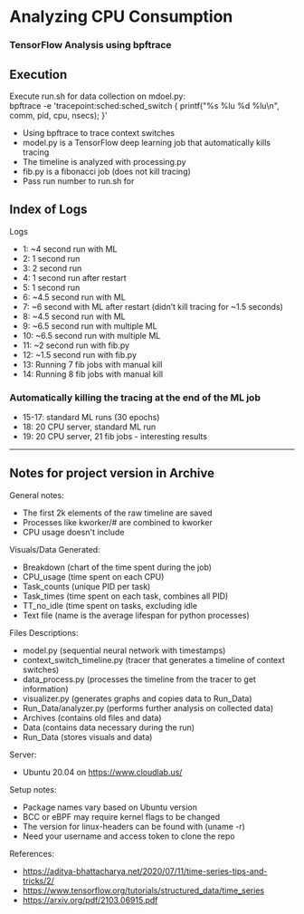 # Analyzing CPU Consumption
### TensorFlow Analysis using bpftrace 
##

## Execution  
Execute run.sh for data collection on mdoel.py:  
bpftrace -e 'tracepoint:sched:sched_switch { printf("%s %lu %d %lu\n", comm, pid, cpu, nsecs); }'

- Using bpftrace to trace context switches
- model.py is a TensorFlow deep learning job that automatically kills tracing
- The timeline is analyzed with processing.py
- fib.py is a fibonacci job (does not kill tracing)
- Pass run number to run.sh for 

## Index of Logs  
Logs
- 1: ~4 second run with ML 
- 2: 1 second run
- 3: 2 second run 
- 4: 1 second run after restart 
- 5: 1 second run
- 6: ~4.5 second run with ML
- 7: ~6 second with ML after restart (didn’t kill tracing for ~1.5 seconds)
- 8: ~4.5 second run with ML
- 9: ~6.5 second run with multiple ML
- 10: ~6.5 second run with multiple ML
- 11: ~2 second run with fib.py 
- 12: ~1.5 second run with fib.py
- 13: Running 7 fib jobs with manual kill 
- 14: Running 8 fib jobs with manual kill
### Automatically killing the tracing at the end of the ML job  
- 15-17: standard ML runs (30 epochs) 
- 18: 20 CPU server, standard ML run 
- 19: 20 CPU server, 21 fib jobs - interesting results 

-------------------------- 
## **Notes for project version in Archive**  
General notes:
- The first 2k elements of the raw timeline are saved
- Processes like kworker/# are combined to kworker  
- CPU usage doesn't include <idle>

Visuals/Data Generated:  
- Breakdown (chart of the time spent during the job)
- CPU_usage (time spent on each CPU)  
- Task_counts (unique PID per task)  
- Task_times (time spent on each task, combines all PID)  
- TT_no_idle (time spent on tasks, excluding idle
- Text file (name is the average lifespan for python processes)
  
Files Descriptions:  
- model.py (sequential neural network with timestamps)  
- context_switch_timeline.py (tracer that generates a timeline of context switches)  
- data_process.py (processes the timeline from the tracer to get information)  
- visualizer.py (generates graphs and copies data to Run_Data)  
- Run_Data/analyzer.py (performs further analysis on collected data)
- Archives (contains old files and data)  
- Data (contains data necessary during the run)  
- Run_Data (stores visuals and data)
  
Server:  
- Ubuntu 20.04 on https://www.cloudlab.us/  

Setup notes:  
- Package names vary based on Ubuntu version  
- BCC or eBPF may require kernel flags to be changed  
- The version for linux-headers can be found with (uname -r)  
- Need your username and access token to clone the repo

References:
- https://aditya-bhattacharya.net/2020/07/11/time-series-tips-and-tricks/2/
- https://www.tensorflow.org/tutorials/structured_data/time_series
- https://arxiv.org/pdf/2103.06915.pdf
